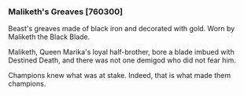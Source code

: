 ### Maliketh's Greaves [760300]

Beast's greaves made of black iron and decorated with gold. Worn by Maliketh the Black Blade.

Maliketh, Queen Marika's loyal half-brother, bore a blade imbued with Destined Death, and there was not one demigod who did not fear him.

Champions knew what was at stake. Indeed, that is what made them champions.